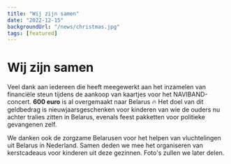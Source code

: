 ```yaml
---
title: "Wij zijn samen"
date: "2022-12-15"
backgroundUrl: "/news/christmas.jpg"
tags: [featured]
---
```


# Wij zijn samen

Veel dank aan iedereen die heeft meegewerkt aan het inzamelen van financiële steun tijdens de aankoop van kaartjes voor het NAVIBAND-concert.
**600 euro** is al overgemaakt naar Belarus 🔥
Het doel van dit geldbedrag is nieuwjaarsgeschenken voor kinderen van wie de ouders nu achter tralies zitten in Belarus,
evenals feest pakketten voor politieke gevangenen zelf.

We danken ook de zorgzame Belarusen voor het helpen van vluchtelingen uit Belarus in Nederland. Samen deden we mee
het organiseren van kerstcadeaus voor kinderen uit deze gezinnen. Foto's zullen we later delen.